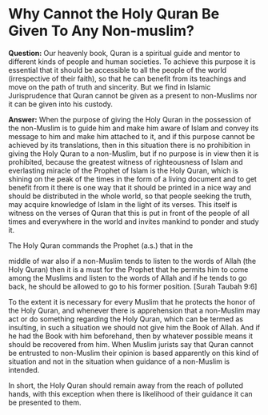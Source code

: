 Why Cannot the Holy Quran Be Given To Any Non-muslim?
=====================================================

**Question:** Our heavenly book, Quran is a spiritual guide and mentor
to different kinds of people and human societies. To achieve this
purpose it is essential that it should be accessible to all the people
of the world (irrespective of their faith), so that he can benefit from
its teachings and move on the path of truth and sincerity. But we find
in Islamic Jurisprudence that Quran cannot be given as a present to
non-Muslims nor it can be given into his custody.

**Answer:** When the purpose of giving the Holy Quran in the possession
of the non-Muslim is to guide him and make him aware of Islam and convey
its message to him and make him attached to it, and if this purpose
cannot be achieved by its translations, then in this situation there is
no prohibition in giving the Holy Quran to a non-Muslim, but if no
purpose is in view then it is prohibited, because the greatest witness
of righteousness of Islam and everlasting miracle of the Prophet of
Islam is the Holy Quran, which is shining on the peak of the times in
the form of a living document and to get benefit from it there is one
way that it should be printed in a nice way and should be distributed in
the whole world, so that people seeking the truth, may acquire knowledge
of Islam in the light of its verses. This itself is witness on the
verses of Quran that this is put in front of the people of all times and
everywhere in the world and invites mankind to ponder and study it.

The Holy Quran commands the Prophet (a.s.) that in the

middle of war also if a non-Muslim tends to listen to the words of Allah
(the Holy Quran) then it is a must for the Prophet that he permits him
to come among the Muslims and listen to the words of Allah and if he
tends to go back, he should be allowed to go to his former position.
[Surah Taubah 9:6]

To the extent it is necessary for every Muslim that he protects the
honor of the Holy Quran, and whenever there is apprehension that a
non-Muslim may act or do something regarding the Holy Quran, which can
be termed as insulting, in such a situation we should not give him the
Book of Allah. And if he had the Book with him beforehand, then by
whatever possible means it should be recovered from him. When Muslim
jurists say that Quran cannot be entrusted to non-Muslim their opinion
is based apparently on this kind of situation and not in the situation
when guidance of a non-Muslim is intended.

In short, the Holy Quran should remain away from the reach of polluted
hands, with this exception when there is likelihood of their guidance it
can be presented to them.
